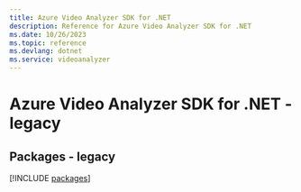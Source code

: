 ```yaml
---
title: Azure Video Analyzer SDK for .NET
description: Reference for Azure Video Analyzer SDK for .NET
ms.date: 10/26/2023
ms.topic: reference
ms.devlang: dotnet
ms.service: videoanalyzer
---
```

# Azure Video Analyzer SDK for .NET - legacy
## Packages - legacy
[!INCLUDE [packages](video-analyzer-index.md)]